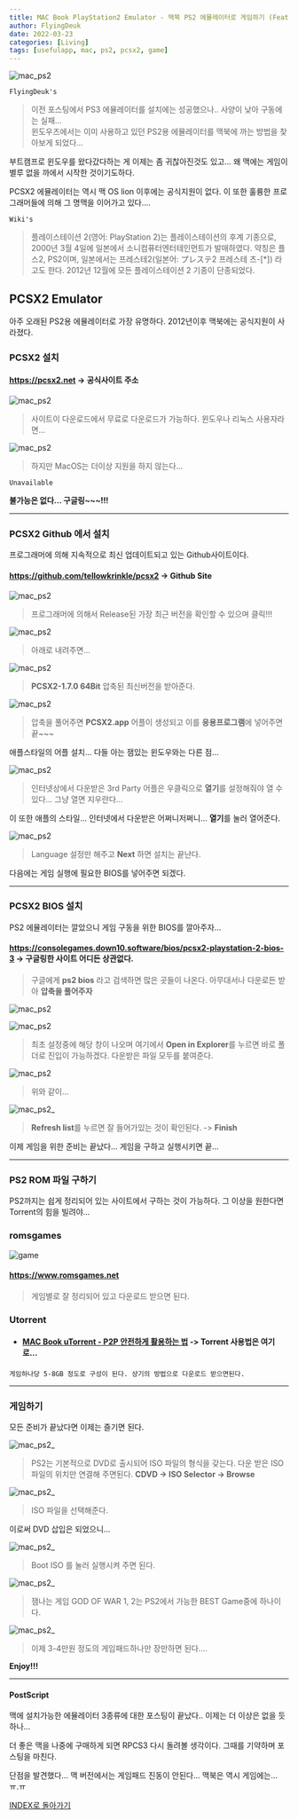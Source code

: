 ```yaml
---
title: MAC Book PlayStation2 Emulator - 맥북 PS2 에뮬레이터로 게임하기 (Feat. PCSX2)
author: FlyingDeuk
date: 2022-03-23
categories: [Living]
tags: [usefulapp, mac, ps2, pcsx2, game]
---
```


![mac_ps2](/img/living/macbook/mac_ps2_1.png)

`FlyingDeuk's`
> 이전 포스팅에서 PS3 에뮬레이터를 설치에는 성공했으나.. 사양이 낮아 구동에는 실패... <br>
윈도우즈에서는 이미 사용하고 있던 PS2용 에뮬레이터를 맥북에 까는 방법을 찾아보게 되었다...<br>

부트캠프로 윈도우를 왔다갔다하는 게 이제는 좀 귀찮아진것도 있고... 왜 맥에는 게임이 별루 없을 까에서 시작한 것이기도하다.

PCSX2 에뮬레이터는 역시 맥 OS lion 이후에는 공식지원이 없다. 이 또한 훌륭한 프로그래머들에 의해 그 명맥을 이어가고 있다....

`Wiki's`
> 플레이스테이션 2(영어: PlayStation 2)는 플레이스테이션의 후계 기종으로, 2000년 3월 4일에 일본에서 소니컴퓨터엔터테인먼트가 발매하였다. 약칭은 플스2, PS2이며, 일본에서는 프레스테2(일본어: プレステ2 프레스테 츠-[*]) 라고도 한다. 2012년 12월에 모든 플레이스테이션 2 기종이 단종되었다.

## PCSX2 Emulator
아주 오래된 PS2용 에뮬레이터로 가장 유명하다. 2012년이후 맥북에는 공식지원이 사라졌다.

### PCSX2 설치
#### <https://pcsx2.net> -> 공식사이트 주소

![mac_ps2](/img/living/macbook/mac_ps2_15.jpg)
> 사이트이 다운로드에서 무료로 다운로드가 가능하다. 윈도우나 리눅스 사용자라면...

![mac_ps2](/img/living/macbook/mac_ps2_16.jpg)
> 하지만 MacOS는 더이상 지원을 하지 않는다...

`Unavailable`

**불가능은 없다... 구글링~~~!!!**

--------

### PCSX2 Github 에서 설치
프로그래머에 의해 지속적으로 최신 업데이트되고 있는 Github사이트이다.

#### <https://github.com/tellowkrinkle/pcsx2> -> Github Site

![mac_ps2](/img/living/macbook/mac_ps2_17.jpg)
> 프로그래머에 의해서 Release된 가장 최근 버전을 확인할 수 있으며 클릭!!!

![mac_ps2](/img/living/macbook/mac_ps2_18.jpg)
> 아래로 내려주면...

![mac_ps2](/img/living/macbook/mac_ps2_19.jpg)
> **PCSX2-1.7.0 64Bit** 압축된 최신버전을 받아준다.

![mac_ps2](/img/living/macbook/mac_ps2_2.jpg)
> 압축을 풀어주면 **PCSX2.app** 어플이 생성되고 이를 **응용프로그램**에 넣어주면 끝~~~

애플스타일의 어플 설치... 다들 아는 잼있는 윈도우와는 다른 점...

![mac_ps2](/img/living/macbook/mac_ps2_3.jpg)
> 인터넷상에서 다운받은 3rd Party 어플은 우클릭으로 **열기**를 설정해줘야 열 수 있다... 그냥 열면 지우란다...

이 또한 애플의 스타일... 인터넷에서 다운받은 어쩌니저쩌니... **열기**를 눌러 열어준다.

![mac_ps2](/img/living/macbook/mac_ps2_4.jpg)
> Language 설정만 해주고 **Next** 하면 설치는 끝난다.

다음에는 게임 실행에 필요한 BIOS를 넣어주면 되겠다.

-------------

### PCSX2 BIOS 설치
PS2 에뮬레이터는 깔았으니 게임 구동을 위한 BIOS를 깔아주자...

#### <https://consolegames.down10.software/bios/pcsx2-playstation-2-bios-3> -> 구글링한 사이트 어디든 상관없다.
> 구글에게 **ps2 bios** 라고 검색하면 많은 곳들이 나온다. 아무대서나 다운로든 받아 **압축을 풀어주자**

![mac_ps2](/img/living/macbook/mac_ps2_5.jpg)



![mac_ps2](/img/living/macbook/mac_ps2_8.jpg)
> 최초 설정중에 해당 창이 나오며 여기에서 **Open in Explorer**를 누르면 바로 폴더로 진입이 가능하겠다. 다운받은 파일 모두를 붙여준다.

![mac_ps2](/img/living/macbook/mac_ps2_7.jpg)
> 위와 같이...

![mac_ps2_](/img/living/macbook/mac_ps2_12.jpg)
> **Refresh list**를 누르면 잘 들어가있는 것이 확인된다. -> **Finish**

이제 게임을 위한 준비는 끝났다... 게임을 구하고 실행시키면 끝...

---------------

### PS2 ROM 파일 구하기
PS2까지는 쉽게 정리되어 있는 사이트에서 구하는 것이 가능하다. 그 이상을 원한다면 Torrent의 힘을 빌려야...

### romsgames
![game](/img/living/macbook/game6.jpg)

#### <https://www.romsgames.net>
> 게임별로 잘 정리되어 있고 다운로드 받으면 된다.

### Utorrent
- #### [MAC Book uTorrent - P2P 안전하게 활용하는 법](/posts/MacTorrent/) -> Torrent 사용법은 여기로...

`게임하나당 5-8GB 정도로 구성이 된다. 상기의 방법으로 다운로드 받으면된다.`

-----------

### 게임하기
모든 준비가 끝났다면 이제는 즐기면 된다.

![mac_ps2_](/img/living/macbook/mac_ps2_9.jpg)
> PS2는 기본적으로 DVD로 출시되어 ISO 파일의 형식을 갖는다. 다운 받은 ISO파일의 위치만 연결해 주면된다.
**CDVD -> ISO Selector -> Browse**

![mac_ps2_](/img/living/macbook/mac_ps2_13.jpg)
> ISO 파일을 선택해준다.

이로써 DVD 삽입은 되었으니...

![mac_ps2_](/img/living/macbook/mac_ps2_10.jpg)
> Boot ISO 를 눌러 실행시켜 주면 된다.


![mac_ps2_](/img/living/macbook/mac_ps2_11.jpg)
> 잼나는 게임 GOD OF WAR 1, 2는 PS2에서 가능한 BEST Game중에 하나이다.

![mac_ps2_](/img/living/macbook/mac_ps2_14.jpg)
> 이제 3-4만원 정도의 게임패드하나만 장만하면 된다....

**Enjoy!!!**

------

#### PostScript
맥에 설치가능한 에뮬레이터 3종류에 대한 포스팅이 끝났다.. 이제는 더 이상은 없을 듯하나...

더 좋은 맥을 나중에 구매하게 되면 RPCS3 다시 돌려볼 생각이다. 그때를 기약하며 포스팅을 마친다.

단점을 발견했다... 맥 버전에서는 게임패드 진동이 안된다... 맥북은 역시 게임에는... ㅠ.ㅠ

[INDEX로 돌아가기](/posts/Macbook/)
